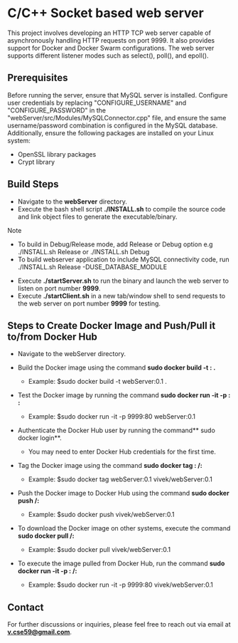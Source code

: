 # C/C++ Socket based web server

This project involves developing an HTTP TCP web server capable of asynchronously handling HTTP requests on port 9999. 
It also provides support for Docker and Docker Swarm configurations. 
The web server supports different listener modes such as select(), poll(), and epoll().

## Prerequisites
Before running the server, ensure that MySQL server is installed.
Configure user credentials by replacing "CONFIGURE_USERNAME" and "CONFIGURE_PASSWORD" in the "webServer/src/Modules/MySQLConnector.cpp" file, and ensure the same username/password combination is configured in the MySQL database. Additionally, ensure the following packages are installed on your Linux system:

  -  OpenSSL library packages
  -  Crypt library

## Build Steps

  -  Navigate to the **webServer** directory.
  -  Execute the bash shell script **./INSTALL.sh** to compile the source code and link object files to generate the executable/binary.
> [!NOTE]
> - To build in Debug/Release mode, add Release or Debug option e.g ./INSTALL.sh Release or ./INSTALL.sh Debug
> - To build webserver application to include MySQL connectivity code, run ./INSTALL.sh Release -DUSE_DATABASE_MODULE
  -  Execute **./startServer.sh** to run the binary and launch the web server to listen on port number **9999**.
  -  Execute **./startClient.sh** in a new tab/window shell to send requests to the web server on port number **9999** for testing.

## Steps to Create Docker Image and Push/Pull it to/from Docker Hub

  -  Navigate to the webServer directory.
    
  -  Build the Docker image using the command **sudo docker build -t <image-name>:<tag> .**
      -  Example: $sudo docker build -t webServer:0.1 .
    
  -  Test the Docker image by running the command **sudo docker run -it -p <host-port>:<container-port> <image-name>:<tag>**
      -  Example: $sudo docker run -it -p 9999:80 webServer:0.1
        
  -  Authenticate the Docker Hub user by running the command** sudo docker login**.
      -  You may need to enter Docker Hub credentials for the first time.
        
  -  Tag the Docker image using the command **sudo docker tag <image-name>:<tag> <username>/<image-name>:<tag>**
      -  Example: $sudo docker tag webServer:0.1 vivek/webServer:0.1
        
  -  Push the Docker image to Docker Hub using the command **sudo docker push <username>/<image-name>:<tag>**
      -  Example: $sudo docker push vivek/webServer:0.1
        
  -  To download the Docker image on other systems, execute the command **sudo docker pull <username>/<image-name>:<tag>**
      -  Example: $sudo docker pull vivek/webServer:0.1
        
  -  To execute the image pulled from Docker Hub, run the command **sudo docker run -it -p <host-port>:<container-port> <username>/<image-name>:<tag>**
      -  Example: $sudo docker run -it -p 9999:80 vivek/webServer:0.1

## Contact
For further discussions or inquiries, please feel free to reach out via email at **v.cse59@gmail.com**.
